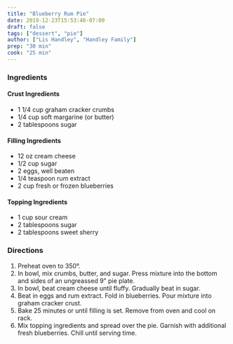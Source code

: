 ```yaml
---
title: "Blueberry Rum Pie"
date: 2019-12-23T15:53:46-07:00
draft: false
tags: ["dessert", "pie"]
author: ["Lis Handley", "Handley Family"]
prep: "30 min"
cook: "25 min"
---
```


### Ingredients
#### Crust Ingredients
- 1 1/4 cup graham cracker crumbs
- 1/4 cup soft margarine (or butter)
- 2 tablespoons sugar

#### Filling Ingredients
- 12 oz cream cheese
- 1/2 cup sugar
- 2 eggs, well beaten
- 1/4 teaspoon rum extract
- 2 cup fresh or frozen blueberries

#### Topping Ingredients
- 1 cup sour cream
- 2 tablespoons sugar
- 2 tablespoons sweet sherry

### Directions
1. Preheat oven to 350°. 
1. In bowl, mix crumbs, butter, and sugar. Press mixture into the bottom and sides of an ungreassed 9" pie plate. 
1. In bowl, beat cream cheese until fluffy. Gradually beat in sugar. 
1. Beat in eggs and rum extract. Fold in blueberries. Pour mixture into graham cracker crust. 
1. Bake 25 minutes or until filling is set. Remove from oven and cool on rack. 
1. Mix topping ingredients and spread over the pie. Garnish with additional fresh blueberries. Chill until serving time. 
